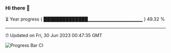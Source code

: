 ### Hi there 👋

⏳ Year progress { ██████████████▁▁▁▁▁▁▁▁▁▁▁▁▁▁▁▁ } 49.32 %

---

⏰ Updated on Fri, 30 Jun 2023 00:47:35 GMT

![Progress Bar CI](https://github.com/Shyam-Makwana/GitHub-Actions-Demo/workflows/Progress%20Bar%20CI/badge.svg)
